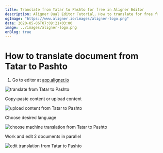 ```yaml
---
title: Translate from Tatar to Pashto for free in Aligner Editor
description: Aligner Dual Editor Tutorial. How to translate for free from Tatar to Pashto. Aligner is multilingual document management platform. 
ogImage: "https://www.aligner.io/images/aligner-logo.png"
date: 2020-05-06T07:09:21+03:00
image: ../images/aligner-logo.png
onBlog: true
---
```


# How to translate document from Tatar to Pashto

1. Go to editor at [app.aligner.io](https://app.aligner.io "Aligner App web page")

![translate from Tatar to Pashto](../aligner-blank-editor.png "translate from Tatar to Pashto")

Copy-paste content or upload content

![upload content from Tatar to Pashto](../aligner-uploaded-document.png "upload content from Tatar to Pashto")

Choose desired language

![choose machine translation from Tatar to Pashto](../aligner-language-dropdown.png "choose machine translation from Tatar to Pashto")

Work and edit 2 documents in parallel

![edit translation from Tatar to Pashto](../aligner-double-sitded-editor.png "edit translation from Tatar to Pashto")

